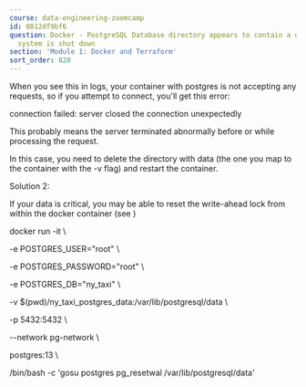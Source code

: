 ```yaml
---
course: data-engineering-zoomcamp
id: 0812df9bf6
question: Docker - PostgreSQL Database directory appears to contain a database. Database
  system is shut down
section: 'Module 1: Docker and Terraform'
sort_order: 820
---
```


When you see this in logs, your container with postgres is not accepting any requests, so if you attempt to connect, you'll get this error:

connection failed: server closed the connection unexpectedly

This probably means the server terminated abnormally before or while processing the request.

In this case, you need to delete the directory with data (the one you map to the container with the -v flag) and restart the container.

Solution 2:

If your data is critical, you may be able to reset the write-ahead lock from within the docker container (see )

docker run -it \

-e POSTGRES_USER="root" \

-e POSTGRES_PASSWORD="root" \

-e POSTGRES_DB="ny_taxi" \

-v $(pwd)/ny_taxi_postgres_data:/var/lib/postgresql/data \

-p 5432:5432 \

--network pg-network \

postgres:13 \

/bin/bash -c 'gosu postgres pg_resetwal /var/lib/postgresql/data'

